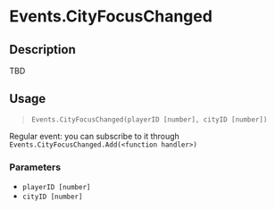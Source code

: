 # Events.CityFocusChanged
## Description
TBD

## Usage
> `Events.CityFocusChanged(playerID [number], cityID [number])`

Regular event: you can subscribe to it through `Events.CityFocusChanged.Add(<function handler>)`

### Parameters
- `playerID [number]`
- `cityID [number]`